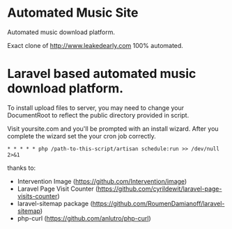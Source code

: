 # Automated Music Site
Automated music download platform.

Exact clone of http://www.leakedearly.com 100% automated.

# Laravel based automated music download platform.
To install upload files to server, you may need to change your DocumentRoot to reflect the public directory provided in script.

Visit yoursite.com and you'll be prompted with an install wizard.
After you complete the wizard set the your cron job correctly.
```
* * * * * php /path-to-this-script/artisan schedule:run >> /dev/null 2>&1
```
thanks to:
 - Intervention Image (https://github.com/Intervention/image)
 - Laravel Page Visit Counter (https://github.com/cyrildewit/laravel-page-visits-counter)
 - laravel-sitemap package (https://github.com/RoumenDamianoff/laravel-sitemap)
 - php-curl (https://github.com/anlutro/php-curl)
